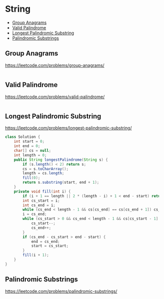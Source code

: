 # String
+ [Group Anagrams](#group-anagrams)
+ [Valid Palindrome](#valid-palindrome)
+ [Longest Palindromic Substring](#longest-palindromic-substring)
+ [Palindromic Substrings](#palindromic-substrings)
## Group Anagrams
https://leetcode.com/problems/group-anagrams/
```java

```
## Valid Palindrome
https://leetcode.com/problems/valid-palindrome/
```java

```
## Longest Palindromic Substring
https://leetcode.com/problems/longest-palindromic-substring/
```java
class Solution {
    int start = 0;
    int end = 0;
    char[] cs = null;
    int length = 0;
    public String longestPalindrome(String s) {
        if (s.length() < 2) return s;
        cs = s.toCharArray();
        length = cs.length;
        fill(0);
        return s.substring(start, end + 1);
    }
    private void fill(int i) {
        if (i + 1 == length || 2 * (length - i) + 1 < end - start) return;
        int cs_start = i;
        int cs_end = i;
        while (cs_end < length - 1 && cs[cs_end] == cs[cs_end + 1]) cs_end++;
        i = cs_end;
        while (cs_start > 0 && cs_end < length - 1 && cs[cs_start - 1] == cs[cs_end + 1]) {
            cs_start--;
            cs_end++;
        }
        if (cs_end - cs_start > end - start) {
            end = cs_end;
            start = cs_start;
        }
        fill(i + 1);
    }
}
```
## Palindromic Substrings
https://leetcode.com/problems/palindromic-substrings/
```java

```
